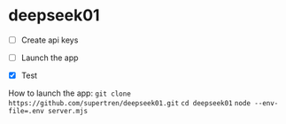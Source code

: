 # deepseek01
* [ ] Create api keys

* [ ] Launch the app

* [x] Test

How to launch the app:
    `git clone https://github.com/supertren/deepseek01.git`
    `cd deepseek01`
    `node --env-file=.env server.mjs` 
